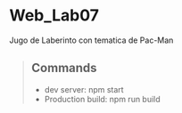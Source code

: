 # Web_Lab07
Jugo de Laberinto con tematica de Pac-Man

> ## Commands
>
> - dev server: npm start
> - Production build: npm run build